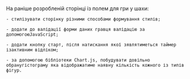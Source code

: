 
На раніше розробленій сторінці із полем для гри у шахи:

    - стилізувати сторінку різними способами формування стилів;

    - додати до валідації форми даних гравця валідацію за допомогоюJavaScript;

    - додати кнопку старт, після натискання якої зявлятиметься таймер ізактивним відліком;
    
    - за допомогою бібліотеки Chart.js, побудувати довільно обранугістограму яка відображатиме наявну кількість кожного із типів фігур.